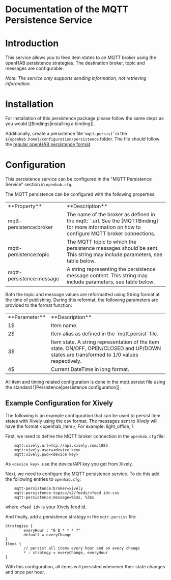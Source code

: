 # Documentation of the MQTT Persistence Service

# Introduction

This service allows you to feed item states to an MQTT broker using the openHAB persistence strategies.
The destination broker, topic and messages are configurable.

*Note: The service only supports sending information, not retrieving information.*

# Installation

For installation of this persistence package please follow the same steps as you would [[Bindings|installing a binding]].

Additionally, create a persistence file '`mqtt.persist`' in the `${openhab.home}/configuration/persistence` folder.
The file should follow the [regular openHAB persistence format](https://github.com/openhab/openhab/wiki/Persistence).

# Configuration

This persistence service can be configured in the "MQTT Persistence Service" section in `openhab.cfg`.

The MQTT persistence can be configured with the following properties:

<table>
  <tr><td>**Property**</td><td>**Description**</td></tr>
  <tr><td>mqtt-persistence:broker</td><td>The name of the broker as defined in the mqtt:`<broker>`.url.  See the [MQTTBinding] for more information on how to configure MQTT broker connections.</td></tr>
  <tr><td>mqtt-persistence:topic</td><td>The MQTT topic to which the persistence messages should be sent. This string may include parameters, see table below.</td></tr>
  <tr><td>mqtt-persistence:message</td><td>A string representing the persistence message content. This string may include parameters, see table below.</td></tr>
</table>

Both the topic and message values are reformatted using String.format at the time of publishing.  During this reformat, the following parameters are provided to the format function:

<table>
  <tr><td>**Parameter**</td><td>**Description**</td></tr>
  <tr><td>1$</td><td>Item name.</td></tr>
  <tr><td>2$</td><td>Item alias as defined in the `mqtt.persist` file.</td></tr>
  <tr><td>3$</td><td>Item state. A string representation of the item state. ON/OFF, OPEN/CLOSED and UP/DOWN states are transformed to 1/0 values respectively.</td></tr>
  <tr><td>4$</td><td>Current DateTime in long format.</td></tr>
</table>


All item and timing related configuration is done in the mqtt.persist file using the standard [[Persistence|persistence configuration]].


## Example Configuration for Xively

The following is an example configuration that can be used to persist item states with Xively using the csv format. 
The messages sent to Xively will have the format 
    <openhab_item>, <item state>
For example:
    light_office, 1

First, we need to define the MQTT broker connection in the `openhab.cfg` file:
```
    mqtt:xively.url=tcp://api.xively.com:1883
    mqtt:xively.user=<device key>
    mqtt:xively.pwd=<device key>
```
As `<device key>`, use the device/API key you get from Xively.

Next, we need to configure the MQTT persistence service. To do this add the following entries to `openhab.cfg`:
```
    mqtt-persistence:broker=xively
    mqtt-persistence:topic=/v2/feeds/<feed id>.csv
    mqtt-persistence:message=%1$s, %3$s
```
where `<feed id>` is your Xively feed id.

And finally, add a persistence strategy in the `mqtt.persist` file:

    Strategies {
            everyHour : "0 0 * * * ?"
            default = everyChange
    }
    Items {
            // persist all items every hour and on every change
            * : strategy = everyChange, everyHour
    }

With this configuration, all items will persisted whenever their state changes and once per hour.